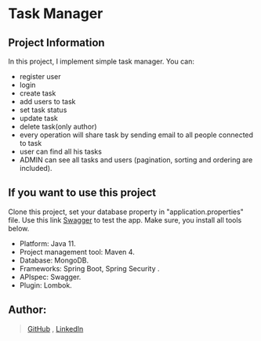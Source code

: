 # <a name="task"></a>Task Manager
## <a name="information"></a>Project Information
In this project, I implement simple task manager. You can: 
* register user
* login
* create task
* add users to task
* set task status
* update task
* delete task(only author)
* every operation will share task by sending email to all people connected to task
* user can find all his tasks
* ADMIN can see all tasks and users (pagination, sorting and ordering are included).

## <a name="use"></a>If you want to use this project
Clone this project, set your database property in "application.properties" file. Use this link [Swagger](http://localhost:8080/swagger-ui.html#/) to test the app. Make sure, you install all tools below.
* Platform: Java 11.
* Project management tool: Maven 4.
* Database: MongoDB.
* Frameworks: Spring Boot, Spring Security .
* APIspec: Swagger.
* Plugin: Lombok.

## <a name="author"></a>Author:
>[GitHub](https://github.com/TarasHryts) , 
>[LinkedIn](https://www.linkedin.com/in/taras-hryts-91353718a/)
